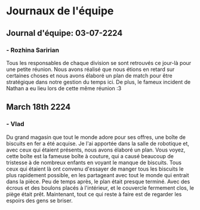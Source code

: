 # Journaux de l'équipe

## Journal d'équipe: 03-07-2224

### - Rozhina Saririan
Tous les responsables de chaque division se sont retrouvés ce jour-là pour une petite réunion. Nous avons réalisé que nous étions en retard sur certaines choses et nous avons élaboré un plan de match pour être stratégique dans notre gestion du temps ici. De plus, le fameux incident de Nathan a eu lieu lors de cette même réunion :3


## March 18th 2224
### - Vlad
Du grand magasin que tout le monde adore pour ses offres, une boîte de biscuits en fer a été acquise. Je l'ai apportée dans la salle de robotique et, avec ceux qui étaient présents, nous avons élaboré un plan. Vous voyez, cette boîte est la fameuse boîte à couture, qui a causé beaucoup de tristesse à de nombreux enfants en voyant le manque de biscuits. Tous ceux qui étaient là ont convenu d'essayer de manger tous les biscuits le plus rapidement possible, en les partageant avec tout le monde qui entrait dans la pièce. Peu de temps après, le plan était presque terminé. Avec des écrous et des boulons placés à l'intérieur, et le couvercle fermement clos, le piège était prêt. Maintenant, tout ce qui reste à faire est de regarder les espoirs des gens se briser.